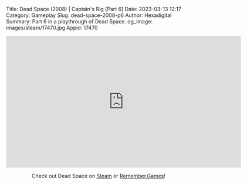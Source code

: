 Title: Dead Space (2008) | Captain's Rig [Part 6]
Date: 2023-03-13 12:17
Category: Gameplay
Slug: dead-space-2008-p6
Author: Hexadigital
Summary: Part 6 in a playthrough of Dead Space.
og_image: images/steam/17470.jpg
Appid: 17470

<center><iframe src="https://www.youtube.com/embed/zLz-ywgibmE?feature=oembed" allow="accelerometer; autoplay; encrypted-media; gyroscope; picture-in-picture" width="640" height="360" frameborder="0"></iframe>

Check out Dead Space on [Steam](https://store.steampowered.com/app/17470/?curator_clanid=34633900) or [Remember.Games](https://remember.games/game/815/dead-space/)!</center>

